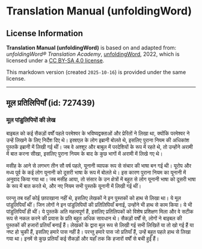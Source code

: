 # Translation Manual (unfoldingWord)

## License Information

**Translation Manual (unfoldingWord)** is based on and adapted from: _unfoldingWord® Translation Academy_, [unfoldingWord](https://unfoldingword.org/utw), 2022, which is licensed under a [CC BY-SA 4.0 license](https://creativecommons.org/licenses/by-sa/4.0/legalcode.en).

This markdown version (created `2025-10-16`) is provided under the same license.



--------------------------------

## मूल प्रतिलिपियाँ (id: 727439)

### मूल पांडुलिपियों की लेख

बाइबल को कई सैकड़ों वर्षों पहले परमेश्वर के भविष्यद्वक्ताओं और प्रेरितों ने लिखा था, क्योंकि परमेश्वर ने उन्हें लिखने के लिए निर्देश दिए थे। इस्राएल के लोग इब्रानी बोलते थे, इसलिए पुराना नियम की अधिकांश पुस्तकें इब्रानी में लिखी गई थीं। जब वे अश्शूर और बाबुल में परदेशियों के रूप में रहते थे, तो उन्होंने अरामी में बात करना सीखा, इसलिए पुराना नियम के बाद के कुछ भागों में अरामी में लिखे गए थे।

मसीह के आने से लगभग तीन सौ वर्ष पहले, यूनानी व्यापक रूप से संचार की भाषा बन गई थी। यूरोप और मध्य पूर्व के कई लोग यूनानी को दूसरी भाषा के रूप में बोलते थे। इस कारण पुराना नियम का यूनानी में अनुवाद किया गया था। जब मसीह आया, तो संसार के उन क्षेत्रों में बहुत से लोग यूनानी भाषा को दूसरी भाषा के रूप में बात करते थे, और नए नियम सभी पुस्तकें यूनानी में लिखी गई थीं।

परन्तु तब वहाँ कोई छापाखाना नहीं थे, इसलिए लेखकों ने इन पुस्तकों को हाथ से लिखा था। ये मूल पांडुलिपियाँ थीं। जिन लोगों ने इन पांडुलिपियों की प्रतिलिपियाँ बनाई, उन्होंने भी हाथ से काम किया। ये भी पांडुलिपियाँ ही थीं। ये पुस्तकें अति महत्वपूर्ण हैं, इसलिए प्रतिलिपकों को विशेष प्रशिक्षण मिला और वे सटीक रूप से नकल करने की प्रयास के प्रति बहुत अधिक सावधान थे। सैकड़ों वर्षों से, लोगों ने बाइबल की पुस्तकों की हजारों प्रतियाँ बनाईं हैं। लेखकों के द्वारा मूल रूप से लिखी गई सभी लिखितें या तो खो गई हैं या नष्ट हो चुकी हैं, इसलिए हमारे पास नहीं है। परन्तु हमारे पास जो प्रतियाँ हैं, उन्हें बहुत पहले हाथ से लिखा गया था। इनमें से कुछ प्रतियाँ कई सैकड़ों और यहाँ तक ​​कि हजारों वर्षों से बची हुईं हैं।


